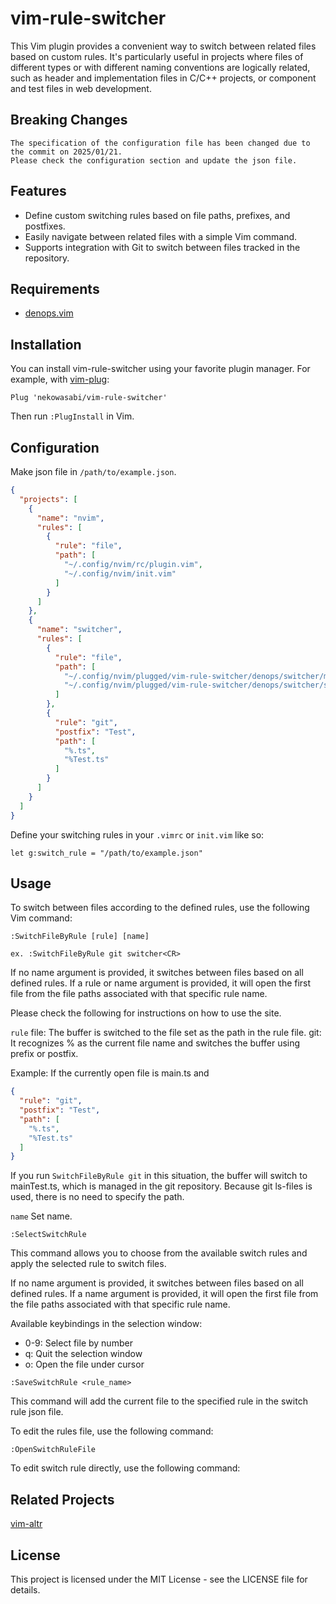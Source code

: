 # vim-rule-switcher

This Vim plugin provides a convenient way to switch between related files based
on custom rules. It's particularly useful in projects where files of different
types or with different naming conventions are logically related, such as header
and implementation files in C/C++ projects, or component and test files in web
development.

## Breaking Changes
```
The specification of the configuration file has been changed due to the commit on 2025/01/21.
Please check the configuration section and update the json file.
```

## Features

- Define custom switching rules based on file paths, prefixes, and postfixes.
- Easily navigate between related files with a simple Vim command.
- Supports integration with Git to switch between files tracked in the
  repository.

## Requirements

- [denops.vim](https://github.com/vim-denops/denops.vim)

## Installation

You can install vim-rule-switcher using your favorite plugin manager. For
example, with [vim-plug](https://github.com/junegunn/vim-plug):

```vim
Plug 'nekowasabi/vim-rule-switcher'
```

Then run `:PlugInstall` in Vim.

## Configuration

Make json file in `/path/to/example.json`.

```json
{
  "projects": [
    {
      "name": "nvim",
      "rules": [
        {
          "rule": "file",
          "path": [
            "~/.config/nvim/rc/plugin.vim",
            "~/.config/nvim/init.vim"
          ]
        }
      ]
    },
    {
      "name": "switcher",
      "rules": [
        {
          "rule": "file",
          "path": [
            "~/.config/nvim/plugged/vim-rule-switcher/denops/switcher/main.ts",
            "~/.config/nvim/plugged/vim-rule-switcher/denops/switcher/switcher.ts"
          ]
        },
        { 
          "rule": "git",
          "postfix": "Test",
          "path": [
            "%.ts",
            "%Test.ts"
          ]
        }
      ]
    }
  ]
}
```

Define your switching rules in your `.vimrc` or `init.vim` like so:

```vim
let g:switch_rule = "/path/to/example.json"
```

## Usage

To switch between files according to the defined rules, use the following Vim
command:

```vim
:SwitchFileByRule [rule] [name]

ex. :SwitchFileByRule git switcher<CR>
```

If no name argument is provided, it switches between files based on all defined rules.
If a rule or name argument is provided, it will open the first file from the file paths
associated with that specific rule name.

Please check the following for instructions on how to use the site.

`rule`
file: The buffer is switched to the file set as the path in the rule file.
git: 
It recognizes % as the current file name and switches the buffer using prefix or postfix.

Example:
If the currently open file is main.ts and

```json
{
  "rule": "git",
  "postfix": "Test",
  "path": [
    "%.ts",
    "%Test.ts"
  ]
}
```

If you run `SwitchFileByRule git` in this situation,
the buffer will switch to mainTest.ts, which is managed in the git repository. Because git ls-files is used, there is no need to specify the path.

`name`
Set name.

```vim
:SelectSwitchRule
```
This command allows you to choose from the available switch rules and apply the
selected rule to switch files.

If no name argument is provided, it switches between files based on all defined rules.
If a name argument is provided, it will open the first file from the file paths
associated with that specific rule name.

Available keybindings in the selection window:
- 0-9: Select file by number
- q: Quit the selection window  
- o: Open the file under cursor

```vim
:SaveSwitchRule <rule_name>
```

This command will add the current file to the specified rule in the switch rule
json file.

To edit the rules file, use the following command:

```vim
:OpenSwitchRuleFile
```

To edit switch rule directly, use the following command:


## Related Projects

[vim-altr](https://github.com/kana/vim-altr)

## License

This project is licensed under the MIT License - see the LICENSE file for
details.
